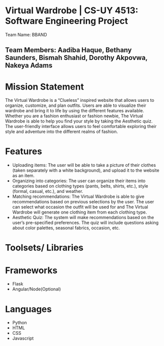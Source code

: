 # Virtual Wardrobe | CS-UY 4513: Software Engineering Project
Team Name: BBAND
## Team Members: Aadiba Haque, Bethany Saunders, Bismah Shahid, Dorothy Akpovwa, Nakeya Adams

# Mission Statement
The Virtual Wardrobe is a “Clueless” inspired website that allows users to organize, customize, and plan outfits. Users are able to visualize their wardrobe and bring it to life by using the different features available. Whether you are a fashion enthusiast or fashion newbie, The Virtual Wardrobe is able to help you find your style by taking the Aesthetic quiz. The user-friendly interface allows users to feel comfortable exploring their style and adventure into the different realms of fashion.
  
# Features
- Uploading items:
The user will be able to take a picture of their clothes (taken separately with a white background), and upload it to the website as an item.
- Organizing into categories:
The user can organize their items into categories based on clothing types (pants, belts, shirts, etc.), style (formal, casual, etc.), and weather.
- Matching recommendations: The Virtual Wardrobe is able to give recommendations based on previous selections by the user. The user can select what occasion the outfit will be used for and The Virtual Wardrobe will generate one clothing item from each clothing type.
- Aesthetic Quiz: The system will make recommendations based on the user’s pre-specified preferences. The quiz will include questions asking about color palettes, seasonal fabrics, occasion, etc.



# Toolsets/ Libraries

# Frameworks
- Flask
- Angular/Node(Optional)

# Languages
- Python
- HTML
- CSS
- Javascript
